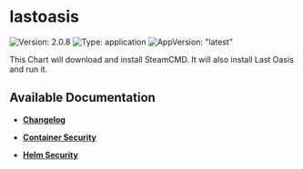 # lastoasis

![Version: 2.0.8](https://img.shields.io/badge/Version-2.0.8-informational?style=flat-square) ![Type: application](https://img.shields.io/badge/Type-application-informational?style=flat-square) ![AppVersion: "latest"](https://img.shields.io/badge/AppVersion-"latest"-informational?style=flat-square)

This Chart will download and install SteamCMD. It will also install Last Oasis and run it.

## Available Documentation

- [**Changelog**](CHANGELOG)

- [**Container Security**](container-security)

- [**Helm Security**](helm-security)

